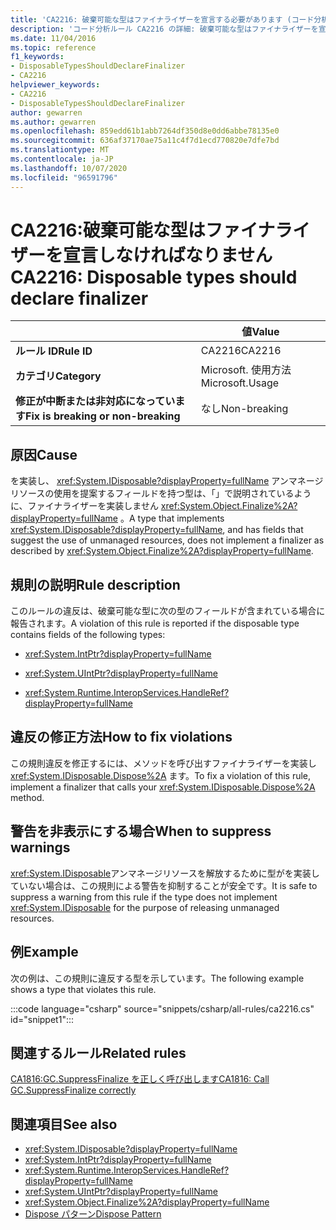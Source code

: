 ```yaml
---
title: 'CA2216: 破棄可能な型はファイナライザーを宣言する必要があります (コード分析)'
description: 'コード分析ルール CA2216 の詳細: 破棄可能な型はファイナライザーを宣言する必要があります'
ms.date: 11/04/2016
ms.topic: reference
f1_keywords:
- DisposableTypesShouldDeclareFinalizer
- CA2216
helpviewer_keywords:
- CA2216
- DisposableTypesShouldDeclareFinalizer
author: gewarren
ms.author: gewarren
ms.openlocfilehash: 859edd61b1abb7264df350d8e0dd6abbe78135e0
ms.sourcegitcommit: 636af37170ae75a11c4f7d1ecd770820e7dfe7bd
ms.translationtype: MT
ms.contentlocale: ja-JP
ms.lasthandoff: 10/07/2020
ms.locfileid: "96591796"
---
```

# <a name="ca2216-disposable-types-should-declare-finalizer"></a><span data-ttu-id="42f30-103">CA2216:破棄可能な型はファイナライザーを宣言しなければなりません</span><span class="sxs-lookup"><span data-stu-id="42f30-103">CA2216: Disposable types should declare finalizer</span></span>

| | <span data-ttu-id="42f30-104">値</span><span class="sxs-lookup"><span data-stu-id="42f30-104">Value</span></span> |
|-|-|
| <span data-ttu-id="42f30-105">**ルール ID**</span><span class="sxs-lookup"><span data-stu-id="42f30-105">**Rule ID**</span></span> |<span data-ttu-id="42f30-106">CA2216</span><span class="sxs-lookup"><span data-stu-id="42f30-106">CA2216</span></span>|
| <span data-ttu-id="42f30-107">**カテゴリ**</span><span class="sxs-lookup"><span data-stu-id="42f30-107">**Category**</span></span> |<span data-ttu-id="42f30-108">Microsoft. 使用方法</span><span class="sxs-lookup"><span data-stu-id="42f30-108">Microsoft.Usage</span></span>|
| <span data-ttu-id="42f30-109">**修正が中断または非対応になっています**</span><span class="sxs-lookup"><span data-stu-id="42f30-109">**Fix is breaking or non-breaking**</span></span> |<span data-ttu-id="42f30-110">なし</span><span class="sxs-lookup"><span data-stu-id="42f30-110">Non-breaking</span></span>|

## <a name="cause"></a><span data-ttu-id="42f30-111">原因</span><span class="sxs-lookup"><span data-stu-id="42f30-111">Cause</span></span>

<span data-ttu-id="42f30-112">を実装し、 <xref:System.IDisposable?displayProperty=fullName> アンマネージリソースの使用を提案するフィールドを持つ型は、「」で説明されているように、ファイナライザーを実装しません <xref:System.Object.Finalize%2A?displayProperty=fullName> 。</span><span class="sxs-lookup"><span data-stu-id="42f30-112">A type that implements <xref:System.IDisposable?displayProperty=fullName>, and has fields that suggest the use of unmanaged resources, does not implement a finalizer as described by <xref:System.Object.Finalize%2A?displayProperty=fullName>.</span></span>

## <a name="rule-description"></a><span data-ttu-id="42f30-113">規則の説明</span><span class="sxs-lookup"><span data-stu-id="42f30-113">Rule description</span></span>

<span data-ttu-id="42f30-114">このルールの違反は、破棄可能な型に次の型のフィールドが含まれている場合に報告されます。</span><span class="sxs-lookup"><span data-stu-id="42f30-114">A violation of this rule is reported if the disposable type contains fields of the following types:</span></span>

- <xref:System.IntPtr?displayProperty=fullName>

- <xref:System.UIntPtr?displayProperty=fullName>

- <xref:System.Runtime.InteropServices.HandleRef?displayProperty=fullName>

## <a name="how-to-fix-violations"></a><span data-ttu-id="42f30-115">違反の修正方法</span><span class="sxs-lookup"><span data-stu-id="42f30-115">How to fix violations</span></span>

<span data-ttu-id="42f30-116">この規則違反を修正するには、メソッドを呼び出すファイナライザーを実装し <xref:System.IDisposable.Dispose%2A> ます。</span><span class="sxs-lookup"><span data-stu-id="42f30-116">To fix a violation of this rule, implement a finalizer that calls your <xref:System.IDisposable.Dispose%2A> method.</span></span>

## <a name="when-to-suppress-warnings"></a><span data-ttu-id="42f30-117">警告を非表示にする場合</span><span class="sxs-lookup"><span data-stu-id="42f30-117">When to suppress warnings</span></span>

<span data-ttu-id="42f30-118"><xref:System.IDisposable>アンマネージリソースを解放するために型がを実装していない場合は、この規則による警告を抑制することが安全です。</span><span class="sxs-lookup"><span data-stu-id="42f30-118">It is safe to suppress a warning from this rule if the type does not implement <xref:System.IDisposable> for the purpose of releasing unmanaged resources.</span></span>

## <a name="example"></a><span data-ttu-id="42f30-119">例</span><span class="sxs-lookup"><span data-stu-id="42f30-119">Example</span></span>

<span data-ttu-id="42f30-120">次の例は、この規則に違反する型を示しています。</span><span class="sxs-lookup"><span data-stu-id="42f30-120">The following example shows a type that violates this rule.</span></span>

:::code language="csharp" source="snippets/csharp/all-rules/ca2216.cs" id="snippet1":::

## <a name="related-rules"></a><span data-ttu-id="42f30-121">関連するルール</span><span class="sxs-lookup"><span data-stu-id="42f30-121">Related rules</span></span>

[<span data-ttu-id="42f30-122">CA1816:GC.SuppressFinalize を正しく呼び出します</span><span class="sxs-lookup"><span data-stu-id="42f30-122">CA1816: Call GC.SuppressFinalize correctly</span></span>](ca1816.md)

## <a name="see-also"></a><span data-ttu-id="42f30-123">関連項目</span><span class="sxs-lookup"><span data-stu-id="42f30-123">See also</span></span>

- <xref:System.IDisposable?displayProperty=fullName>
- <xref:System.IntPtr?displayProperty=fullName>
- <xref:System.Runtime.InteropServices.HandleRef?displayProperty=fullName>
- <xref:System.UIntPtr?displayProperty=fullName>
- <xref:System.Object.Finalize%2A?displayProperty=fullName>
- [<span data-ttu-id="42f30-124">Dispose パターン</span><span class="sxs-lookup"><span data-stu-id="42f30-124">Dispose Pattern</span></span>](../../../standard/garbage-collection/implementing-dispose.md)
